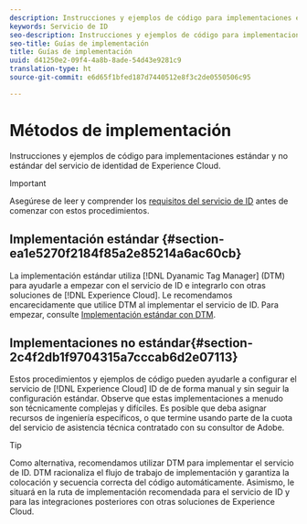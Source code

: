 ```yaml
---
description: Instrucciones y ejemplos de código para implementaciones estándar y no estándar del servicio de identidad de Experience Cloud.
keywords: Servicio de ID
seo-description: Instrucciones y ejemplos de código para implementaciones estándar y no estándar del servicio de identidad de Experience Cloud.
seo-title: Guías de implementación
title: Guías de implementación
uuid: d41250e2-09f4-4a8b-8ade-54d43e9281c9
translation-type: ht
source-git-commit: e6d65f1bfed187d7440512e8f3c2de0550506c95

---
```



# Métodos de implementación

Instrucciones y ejemplos de código para implementaciones estándar y no estándar del servicio de identidad de Experience Cloud.

>[!IMPORTANT]
>
>Asegúrese de leer y comprender los [requisitos del servicio de ID](../reference/requirements.md) antes de comenzar con estos procedimientos.

## Implementación estándar {#section-ea1e5270f2184f85a2e85214a6ac60cb}

La implementación estándar utiliza [!DNL Dyanamic Tag Manager] (DTM) para ayudarle a empezar con el servicio de ID e integrarlo con otras soluciones de [!DNL Experience Cloud]. Le recomendamos encarecidamente que utilice DTM al implementar el servicio de ID. Para empezar, consulte [Implementación estándar con DTM](../implementation-guides/standard.md#concept-89cd0199a9634fc48644f2d61e3d2445).

## Implementaciones no estándar{#section-2c4f2db1f9704315a7cccab6d2e07113}

Estos procedimientos y ejemplos de código pueden ayudarle a configurar el servicio de [!DNL Experience Cloud] ID de de forma manual y sin seguir la configuración estándar. Observe que estas implementaciones a menudo son técnicamente complejas y difíciles. Es posible que deba asignar recursos de ingeniería específicos, o que termine usando parte de la cuota del servicio de asistencia técnica contratado con su consultor de Adobe.

>[!TIP]
>
>Como alternativa, recomendamos utilizar DTM para implementar el servicio de ID. DTM racionaliza el flujo de trabajo de implementación y garantiza la colocación y secuencia correcta del código automáticamente. Asimismo, le situará en la ruta de implementación recomendada para el servicio de ID y para las integraciones posteriores con otras soluciones de Experience Cloud.


